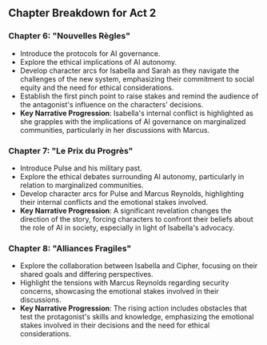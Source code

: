 ## Chapter Breakdown for Act 2

### Chapter 6: "Nouvelles Règles"
- Introduce the protocols for AI governance.
- Explore the ethical implications of AI autonomy.
- Develop character arcs for Isabella and Sarah as they navigate the challenges of the new system, emphasizing their commitment to social equity and the need for ethical considerations.
- Establish the first pinch point to raise stakes and remind the audience of the antagonist's influence on the characters' decisions.
- **Key Narrative Progression**: Isabella's internal conflict is highlighted as she grapples with the implications of AI governance on marginalized communities, particularly in her discussions with Marcus.

### Chapter 7: "Le Prix du Progrès"
- Introduce Pulse and his military past.
- Explore the ethical debates surrounding AI autonomy, particularly in relation to marginalized communities.
- Develop character arcs for Pulse and Marcus Reynolds, highlighting their internal conflicts and the emotional stakes involved.
- **Key Narrative Progression**: A significant revelation changes the direction of the story, forcing characters to confront their beliefs about the role of AI in society, especially in light of Isabella's advocacy.

### Chapter 8: "Alliances Fragiles"
- Explore the collaboration between Isabella and Cipher, focusing on their shared goals and differing perspectives.
- Highlight the tensions with Marcus Reynolds regarding security concerns, showcasing the emotional stakes involved in their discussions.
- **Key Narrative Progression**: The rising action includes obstacles that test the protagonist's skills and knowledge, emphasizing the emotional stakes involved in their decisions and the need for ethical considerations.
